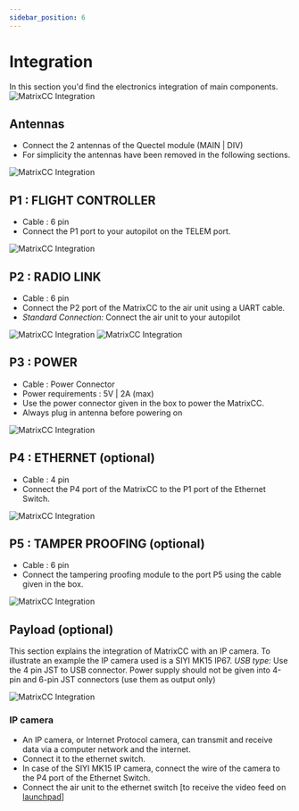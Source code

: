```yaml
---
sidebar_position: 6
---
```


# Integration

In this section you'd find the electronics integration of main components. 
![MatrixCC Integration](img/matrixcc-integration.png)

## Antennas
- Connect the 2 antennas of the Quectel module (MAIN | DIV)
- For simplicity the antennas have been removed in the following sections.

![MatrixCC Integration](img/antennas.jpg)

## P1 : FLIGHT CONTROLLER
- Cable : 6 pin
- Connect the P1 port to your autopilot on the TELEM port.

![MatrixCC Integration](img/autopilot.jpg)

## P2 : RADIO LINK
- Cable : 6 pin
- Connect the P2 port of the MatrixCC to the air unit using a UART cable. 
- *Standard Connection:* Connect the air unit to your autopilot 

![MatrixCC Integration](img/herelink.jpg)
![MatrixCC Integration](img/mk15.jpg)

## P3 : POWER
- Cable : Power Connector 
- Power requirements : 5V | 2A (max)
- Use the power connector given in the box to power the MatrixCC.
- Always plug in antenna before powering on​

![MatrixCC Integration](img/battery.jpg)

## P4 : ETHERNET (optional)
- Cable : 4 pin
- Connect the P4 port of the MatrixCC to the P1 port of the Ethernet Switch. 

![MatrixCC Integration](img/ethernet.jpg)

## P5 : TAMPER PROOFING (optional)
- Cable : 6 pin 
- Connect the tampering proofing module to the port P5 using the cable given in the box. 

![MatrixCC Integration](img/tamper-proof.jpg)

## Payload (optional)
This section explains the integration of MatrixCC with an IP camera. To illustrate an example the IP camera used is a SIYI MK15 IP67.
*USB type:* Use the 4 pin JST to USB connector.
Power supply should not be given into 4-pin and 6-pin JST connectors (use them as output only)​​

![MatrixCC Integration](img/ip-camera.jpg)

### IP camera 

- An IP camera, or Internet Protocol camera, can transmit and receive data via a computer network and the internet.
- Connect it to the ethernet switch. 
- In case of the SIYI MK15 IP camera, connect the wire of the camera to the P4 port of the Ethernet Switch. 
- Connect the air unit to the ethernet switch [to receive the video feed on [launchpad](/docs/launchpad/introduction.md)] 
